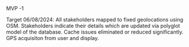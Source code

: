 MVP -1 

Target 06/08/2024:
All stakeholders mapped to fixed geolocations using OSM.
Stakeholders indicate their details which are updated via polyglot model of the database.
Cache issues eliminated or reduced significantly.
GPS acquisiton from user and display.
